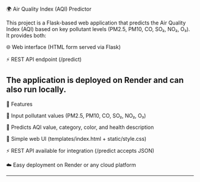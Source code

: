 🌍 Air Quality Index (AQI) Predictor

This project is a Flask-based web application that predicts the Air Quality Index (AQI) based on key pollutant levels (PM2.5, PM10, CO, SO₂, NO₂, O₃).
It provides both:

🌐 Web interface (HTML form served via Flask)

⚡ REST API endpoint (/predict)

The application is deployed on Render and can also run locally.
----------------------------------------------------------------
📌 Features

🧾 Input pollutant values (PM2.5, PM10, CO, SO₂, NO₂, O₃)

🔮 Predicts AQI value, category, color, and health description

🎨 Simple web UI (templates/index.html + static/style.css)

⚡ REST API available for integration (/predict accepts JSON)

☁️ Easy deployment on Render or any cloud platform

--------------------------------------------------------------

